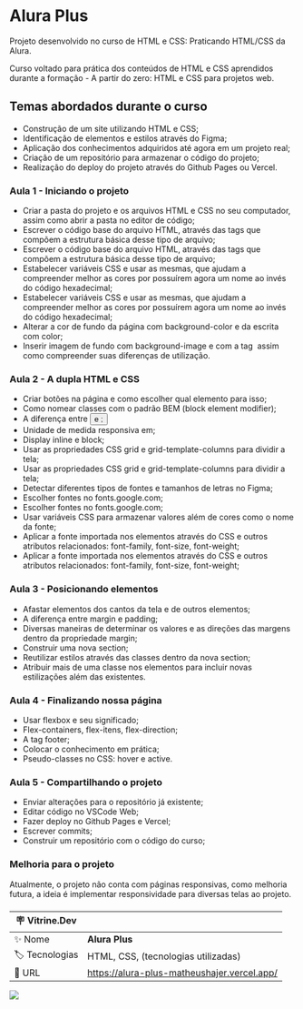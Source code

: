 
# Alura Plus

Projeto desenvolvido no curso de HTML e CSS: Praticando HTML/CSS da Alura.

Curso voltado para prática dos conteúdos de HTML e CSS aprendidos durante a formação - A partir do zero:  HTML e CSS para projetos web.

## Temas abordados durante o curso

- Construção de um site utilizando HTML e CSS;
- Identificação de elementos e estilos através do Figma;
- Aplicação dos conhecimentos adquiridos até agora em um projeto real;
- Criação de um repositório para armazenar o código do projeto;
- Realização do deploy do projeto através do Github Pages ou Vercel.

### Aula 1 - Iniciando o projeto

- Criar a pasta do projeto e os arquivos HTML e CSS no seu computador, assim como abrir a pasta no editor de código;
- Escrever o código base do arquivo HTML, através das tags que compõem a estrutura básica desse tipo de arquivo;
- Escrever o código base do arquivo HTML, através das tags que compõem a estrutura básica desse tipo de arquivo;
- Estabelecer variáveis CSS e usar as mesmas, que ajudam a compreender melhor as cores por possuírem agora um nome ao invés do código hexadecimal;
- Estabelecer variáveis CSS e usar as mesmas, que ajudam a compreender melhor as cores por possuírem agora um nome ao invés do código hexadecimal;
- Alterar a cor de fundo da página com background-color e da escrita com color;
- Inserir imagem de fundo com background-image e com a tag <img> assim como compreender suas diferenças de utilização.

### Aula 2 - A dupla HTML e CSS

- Criar botões na página e como escolher qual elemento para isso;
- Como nomear classes com o padrão BEM (block element modifier);
- A diferença entre <button> e <a>;
- Unidade de medida responsiva em;
- Display inline e block;
- Usar as propriedades CSS grid e grid-template-columns para dividir a tela;
- Usar as propriedades CSS grid e grid-template-columns para dividir a tela;
- Detectar diferentes tipos de fontes e tamanhos de letras no Figma;
- Escolher fontes no fonts.google.com;
- Escolher fontes no fonts.google.com;
- Usar variáveis CSS para armazenar valores além de cores como o nome da fonte;
- Aplicar a fonte importada nos elementos através do CSS e outros atributos relacionados: font-family, font-size, font-weight;
- Aplicar a fonte importada nos elementos através do CSS e outros atributos relacionados: font-family, font-size, font-weight;

### Aula 3 - Posicionando elementos

- Afastar elementos dos cantos da tela e de outros elementos;
- A diferença entre margin e padding;
- Diversas maneiras de determinar os valores e as direções das margens dentro da propriedade margin;
- Construir uma nova section;
- Reutilizar estilos através das classes dentro da nova section;
- Atribuir mais de uma classe nos elementos para incluir novas estilizações além das existentes.

### Aula 4 - Finalizando nossa página

- Usar flexbox e seu significado;
- Flex-containers, flex-itens, flex-direction;
- A tag footer;
- Colocar o conhecimento em prática;
- Pseudo-classes no CSS: hover e active.

### Aula 5 - Compartilhando o projeto

- Enviar alterações para o repositório já existente;
- Editar código no VSCode Web;
- Fazer deploy no Github Pages e Vercel;
- Escrever commits;
- Construir um repositório com o código do curso;

### Melhoria para o projeto

Atualmente, o projeto não conta com páginas responsivas, como melhoria futura, a ideia é implementar responsividade para diversas telas ao projeto.

###

| :placard: Vitrine.Dev |     |
| -------------  | --- |
| :sparkles: Nome        | **Alura Plus**
| :label: Tecnologias | HTML, CSS, (tecnologias utilizadas)
| :rocket: URL         | https://alura-plus-matheushajer.vercel.app/

![](https://user-images.githubusercontent.com/75273536/225648763-200b5401-6fba-42f4-8bdf-b69cd8a2ac0b.png?text=capa-alura-plus#vitrinedev)
